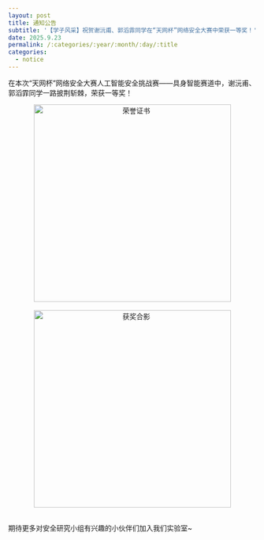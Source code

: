 ```yaml
---
layout: post
title: 通知公告
subtitle: '【学子风采】祝贺谢沅甫、郭滔霏同学在“天网杯”网络安全大赛中荣获一等奖！'
date: 2025.9.23
permalink: /:categories/:year/:month/:day/:title
categories:
  - notice
---
```


在本次“天网杯”网络安全大赛人工智能安全挑战赛——具身智能赛道中，谢沅甫、郭滔霏同学一路披荆斩棘，荣获一等奖！
<div align="center">
  <img src="https://i.postimg.cc/LX9hyCLY/111.jpg" alt="荣誉证书" width="400">
  <br><br>
  <img src="https://i.postimg.cc/y6ZcDdsk/333.jpg" alt="获奖合影" width="400">
</div>

<br>

期待更多对安全研究小组有兴趣的小伙伴们加入我们实验室~
